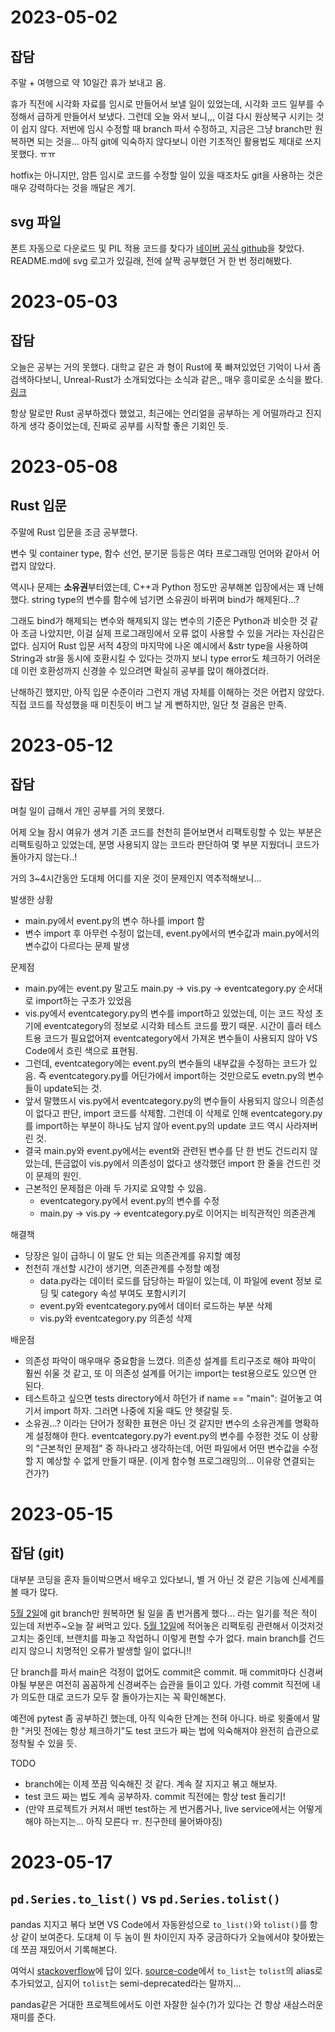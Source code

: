 # 2023-05-02

## 잡담

주말 + 여행으로 약 10일간 휴가 보내고 옴.

휴가 직전에 시각화 자료를 임시로 만들어서 보낼 일이 있었는데, 시각화 코드 일부를 수정해서 급하게 만들어서 보냈다. 그런데 오늘 와서 보니,,, 이걸 다시 원상복구 시키는 것이 쉽지 않다. 저번에 임시 수정할 때 branch 파서 수정하고, 지금은 그냥 branch만 원복하면 되는 것을... 아직 git에 익숙하지 않다보니 이런 기초적인 활용법도 제대로 쓰지 못했다. ㅠㅠ

hotfix는 아니지만, 암튼 임시로 코드를 수정할 일이 있을 때조차도 git을 사용하는 것은 매우 강력하다는 것을 깨달은 계기.

## svg 파일

폰트 자동으로 다운로드 및 PIL 적용 코드를 찾다가 [네이버 공식 github](https://github.com/naver/nanumfont/blob/master/README.md)을 찾았다. README.md에 svg 로고가 있길래, 전에 살짝 공부했던 거 한 번 정리해봤다.

# 2023-05-03

## 잡담

오늘은 공부는 거의 못했다. 대학교 같은 과 형이 Rust에 푹 빠져있었던 기억이 나서 좀 검색하다보니, Unreal-Rust가 소개되었다는 소식과 같은,, 매우 흥미로운 소식을 봤다. [링크](https://careerly.co.kr/comments/68058)

항상 말로만 Rust 공부하겠다 했었고, 최근에는 언리얼을 공부하는 게 어떨까라고 진지하게 생각 중이었는데, 진짜로 공부를 시작할 좋은 기회인 듯.

# 2023-05-08

## Rust 입문

주말에 Rust 입문을 조금 공부했다. 

변수 및 container type, 함수 선언, 분기문 등등은 여타 프로그래밍 언어와 같아서 어렵지 않았다. 

역시나 문제는 **소유권**부터였는데, C++과 Python 정도만 공부해본 입장에서는 꽤 난해했다. string type의 변수를 함수에 넘기면 소유권이 바뀌며 bind가 해제된다...? 

그래도 bind가 해제되는 변수와 해제되지 않는 변수의 기준은 Python과 비슷한 것 같아 조금 나았지만, 이걸 실제 프로그래밍에서 오류 없이 사용할 수 있을 거라는 자신감은 없다. 심지어 Rust 입문 서적 4장의 마지막에 나온 예시에서 &str type을 사용하여 String과 str을 동시에 호환시킬 수 있다는 것까지 보니 type error도 체크하기 어려운데 이런 호환성까지 신경쓸 수 있으려면 확실히 공부를 많이 해야겠더라.

난해하긴 했지만, 아직 입문 수준이라 그런지 개념 자체를 이해하는 것은 어렵지 않았다. 직접 코드를 작성했을 때 미친듯이 버그 날 게 뻔하지만, 일단 첫 걸음은 만족.

# 2023-05-12

## 잡담

며칠 일이 급해서 개인 공부를 거의 못했다.

어제 오늘 잠시 여유가 생겨 기존 코드를 천천히 뜯어보면서 리팩토링할 수 있는 부분은 리팩토링하고 있었는데, 분명 사용되지 않는 코드라 판단하여 몇 부분 지웠더니 코드가 돌아가지 않는다..!

거의 3~4시간동안 도대체 어디를 지운 것이 문제인지 역추적해보니...

발생한 상황

- main.py에서 event.py의 변수 하나를 import 함
- 변수 import 후 아무런 수정이 없는데, event.py에서의 변수값과 main.py에서의 변수값이 다르다는 문제 발생

문제점

- main.py에는 event.py 말고도 main.py -> vis.py -> eventcategory.py 순서대로 import하는 구조가 있었음
- vis.py에서 eventcategory.py의 변수를 import하고 있었는데, 이는 코드 작성 초기에 eventcategory의 정보로 시각화 테스트 코드를 짰기 때문. 시간이 흘러 테스트용 코드가 필요없어져 eventcategory에서 가져온 변수들이 사용되지 않아 VS Code에서 흐린 색으로 표현됨.
- 그런데, eventcategory에는 event.py의 변수들의 내부값을 수정하는 코드가 있음. 즉 eventcategory.py를 어딘가에서 import하는 것만으로도 evetn.py의 변수들이 update되는 것.
- 앞서 말했뜨시 vis.py에서 eventcategory.py의 변수들이 사용되지 않으니 의존성이 없다고 판단, import 코드를 삭제함. 그런데 이 삭제로 인해 eventcategory.py를 import하는 부분이 하나도 남지 않아 event.py의 update 코드 역시 사라져버린 것.
- 결국 main.py와 event.py에서는 event와 관련된 변수를 단 한 번도 건드리지 않았는데, 뜬금없이 vis.py에서 의존성이 없다고 생각했던 import 한 줄을 건드린 것이 문제의 원인.
- 근본적인 문제점은 아래 두 가지로 요약할 수 있음.
  - eventcategory.py에서 event.py의 변수를 수정
  - main.py -> vis.py -> eventcategory.py로 이어지는 비직관적인 의존관계

해결책

- 당장은 일이 급하니 이 말도 안 되는 의존관계를 유지할 예정
- 천천히 개선할 시간이 생기면, 의존관계를 수정할 예정
  - data.py라는 데이터 로드를 담당하는 파일이 있는데, 이 파일에 event 정보 로딩 및 category 속성 부여도 포함시키기
  - event.py와 eventcategory.py에서 데이터 로드하는 부분 삭제
  - vis.py와 eventcategory.py 의존성 삭제

배운점
- 의존성 파악이 매우매우 중요함을 느꼈다. 의존성 설계를 트리구조로 해야 파악이 훨씬 쉬울 것 같고, 또 이 의존성 설계를 어기는 import는 test용으로도 있으면 안 된다.
- 테스트하고 싶으면 tests directory에서 하던가 if name == "main":  걸어놓고 여기서 import 하자. 그러면 나중에 지울 때도 안 헷갈릴 듯.
- 소유권...? 이라는 단어가 정확한 표현은 아닌 것 같지만 변수의 소유관계를 명확하게 설정해야 한다. eventcategory.py가 event.py의 변수를 수정한 것도 이 상황의 "근본적인 문제점" 중 하나라고 생각하는데, 어떤 파일에서 어떤 변수값을 수정할 지 예상할 수 없게 만들기 때문. (이게 함수형 프로그래밍의... 이유랑 연결되는 건가?)

# 2023-05-15

## 잡담 (git)

대부분 코딩을 혼자 들이박으면서 배우고 있다보니, 별 거 아닌 것 같은 기능에 신세계를 볼 때가 많다.

[5월 2일](#2023-05-02)에 git branch만 원복하면 될 일을 좀 번거롭게 했다... 라는 일기를 적은 적이 있는데 저번주~오늘 잘 써먹고 있다. [5월 12일](#2023-05-12)에 적어놓은 리팩토링 관련해서 이것저것 고치는 중인데, 브랜치를 파놓고 작업하니 이렇게 편할 수가 없다. main branch를 건드리지 않으니 치명적인 오류가 발생할 일이 없다니!!

단 branch를 파서 main은 걱정이 없어도 commit은 commit. 매 commit마다 신경써야될 부분은 여전히 꼼꼼하게 신경써주는 습관을 들이고 있다. 가령 commit 직전에 내가 의도한 대로 코드가 모두 잘 돌아가는지는 꼭 확인해본다.

예전에 pytest 좀 공부하긴 했는데, 아직 익숙한 단계는 전혀 아니다. 바로 윗줄에서 말한 "커밋 전에는 항상 체크하기"도 test 코드가 짜는 법에 익숙해져야 완전히 습관으로 정착될 수 있을 듯.

TODO

- branch에는 이제 쪼끔 익숙해진 것 같다. 계속 잘 지지고 볶고 해보자.
- test 코드 짜는 법도 계속 공부하자. commit 직전에는 항상 test 돌리기!
- (만약 프로젝트가 커져서 매번 test하는 게 번거롭거나, live service에서는 어떻게 해야 하는지는... 아직 모른다 ㅠ. 친구한테 물어봐야징)

# 2023-05-17

## `pd.Series.to_list()` vs `pd.Series.tolist()`

pandas 지지고 볶다 보면 VS Code에서 자동완성으로 `to_list()`와 `tolist()`를 항상 같이 보여준다. 도대체 이 두 놈이 뭔 차이인지 자주 궁금하다가 오늘에서야 찾아봤는데 쪼끔 재밌어서 기록해본다.

여억시 [stackoverflow](https://stackoverflow.com/questions/57854228/pandas-dataframe-index-to-list-vs-tolist)에 답이 있다. [source-code](https://github.com/pandas-dev/pandas/blob/v0.25.1/pandas/core/base.py#L1183)에서 `to_list`는 `tolist`의 alias로 추가되었고, 심지어 `tolist`는 semi-deprecated라는 말까지...

pandas같은 거대한 프로젝트에서도 이런 자잘한 실수(?)가 있다는 건 항상 새삼스러운 재미를 준다.